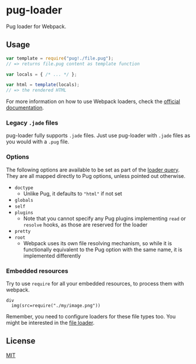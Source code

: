# pug-loader

Pug loader for Webpack.

## Usage

``` javascript
var template = require("pug!./file.pug");
// => returns file.pug content as template function

var locals = { /* ... */ };

var html = template(locals);
// => the rendered HTML
```

For more information on how to use Webpack loaders, check the [official documentation][using-loaders].

### Legacy `.jade` files

pug-loader fully supports `.jade` files. Just use pug-loader with `.jade` files as you would with a `.pug` file.

### Options

The following options are available to be set as part of the [loader query][query]. They are all mapped directly to Pug options, unless pointed out otherwise.

- `doctype`
  - Unlike Pug, it defaults to `"html"` if not set
- `globals`
- `self`
- `plugins`
  - Note that you cannot specify any Pug plugins implementing `read` or `resolve` hooks, as those are reserved for the loader
- `pretty`
- `root`
  - Webpack uses its own file resolving mechanism, so while it is functionally equivalent to the Pug option with the same name, it is implemented differently

### Embedded resources

Try to use `require` for all your embedded resources, to process them with webpack.

```pug
div
  img(src=require("./my/image.png"))
```

Remember, you need to configure loaders for these file types too. You might be interested in the [file loader][file-loader].

## License

[MIT][mit]

[file-loader]: https://github.com/webpack/file-loader
[includes]: http://jade-lang.com/reference/includes/
[mit]: https://www.opensource.org/licenses/mit-license.php
[query]: https://webpack.github.io/docs/using-loaders.html#query-parameters
[using-loaders]: https://webpack.github.io/docs/using-loaders.html
